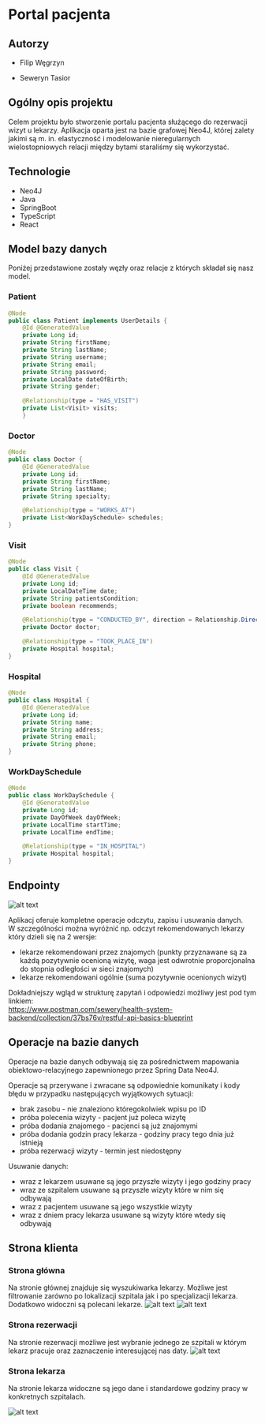 # Portal pacjenta

## Autorzy

- Filip Węgrzyn

- Seweryn Tasior

## Ogólny opis projektu

Celem projektu było stworzenie portalu pacjenta służącego do rezerwacji wizyt u lekarzy. Aplikacja oparta jest na bazie grafowej Neo4J, której zalety jakimi są m. in. elastyczność i modelowanie nieregularnych wielostopniowych relacji między bytami staraliśmy się wykorzystać.

## Technologie

- Neo4J
- Java
- SpringBoot
- TypeScript
- React

## Model bazy danych

Poniżej przedstawione zostały węzły oraz relacje z których składał się nasz model.

### Patient

```java
@Node
public class Patient implements UserDetails {
    @Id @GeneratedValue
    private Long id;
    private String firstName;
    private String lastName;
    private String username;
    private String email;
    private String password;
    private LocalDate dateOfBirth;
    private String gender;

    @Relationship(type = "HAS_VISIT")
    private List<Visit> visits;
    }
```

### Doctor

```java
@Node
public class Doctor {
    @Id @GeneratedValue
    private Long id;
    private String firstName;
    private String lastName;
    private String specialty;

    @Relationship(type = "WORKS_AT")
    private List<WorkDaySchedule> schedules;
}
```

### Visit

```java
@Node
public class Visit {
    @Id @GeneratedValue
    private Long id;
    private LocalDateTime date;
    private String patientsCondition;
    private boolean recommends;

    @Relationship(type = "CONDUCTED_BY", direction = Relationship.Direction.INCOMING)
    private Doctor doctor;

    @Relationship(type = "TOOK_PLACE_IN")
    private Hospital hospital;
}
```

### Hospital

```java
@Node
public class Hospital {
    @Id @GeneratedValue
    private Long id;
    private String name;
    private String address;
    private String email;
    private String phone;
}
```

### WorkDaySchedule

```java
@Node
public class WorkDaySchedule {
    @Id @GeneratedValue
    private Long id;
    private DayOfWeek dayOfWeek;
    private LocalTime startTime;
    private LocalTime endTime;

    @Relationship(type = "IN_HOSPITAL")
    private Hospital hospital;
}
```

<!-- tutaj screenshoty z auradb -->

## Endpointy

![alt text](./images/api-docs.png)

Aplikacj oferuje kompletne operacje odczytu, zapisu i usuwania danych.  
W szczególności można wyróżnić np. odczyt rekomendowanych lekarzy który dzieli się na 2 wersje:

- lekarze rekomendowani przez znajomych (punkty przyznawane są za każdą pozytywnie ocenioną wizytę, waga jest odwrotnie proporcjonalna do stopnia odległości w sieci znajomych)
- lekarze rekomendowani ogólnie (suma pozytywnie ocenionych wizyt)

Dokładniejszy wgląd w strukturę zapytań i odpowiedzi możliwy jest pod tym linkiem:  
https://www.postman.com/sewery/health-system-backend/collection/37bs76v/restful-api-basics-blueprint

## Operacje na bazie danych

Operacje na bazie danych odbywają się za pośrednictwem mapowania obiektowo-relacyjnego zapewnionego przez Spring Data Neo4J.

Operacje są przerywane i zwracane są odpowiednie komunikaty i kody błędu w przypadku następujących wyjątkowych sytuacji:

- brak zasobu - nie znaleziono któregokolwiek wpisu po ID
- próba polecenia wizyty - pacjent już poleca wizytę
- próba dodania znajomego - pacjenci są już znajomymi
- próba dodania godzin pracy lekarza - godziny pracy tego dnia już istnieją
- próba rezerwacji wizyty - termin jest niedostępny

Usuwanie danych:

- wraz z lekarzem usuwane są jego przyszłe wizyty i jego godziny pracy
- wraz ze szpitalem usuwane są przyszłe wizyty które w nim się odbywają
- wraz z pacjentem usuwane są jego wszystkie wizyty
- wraz z dniem pracy lekarza usuwane są wizyty które wtedy się odbywają

## Strona klienta

### Strona główna

Na stronie głównej znajduje się wyszukiwarka lekarzy. Możliwe jest filtrowanie zarówno po lokalizacji szpitala jak i po specjalizacji lekarza. Dodatkowo widoczni są polecani lekarze.
![alt text](./images/main-page.png)
![alt text](./images/main-page2.png)

### Strona rezerwacji

Na stronie rezerwacji możliwe jest wybranie jednego ze szpitali w którym lekarz pracuje oraz zaznaczenie interesującej nas daty.
![alt text](./images/reservation.png)

### Strona lekarza

Na stronie lekarza widoczne są jego dane i standardowe godziny pracy w konkretnych szpitalach.

![alt text](./images/doctor.png)
